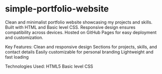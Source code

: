 # simple-portfolio-website
Clean and minimalist portfolio website showcasing my projects and skills. Built with HTML and Basic level CSS. Responsive design ensures compatibility across devices. Hosted on GitHub Pages for easy deployment and customization.

Key Features:
Clean and responsive design
Sections for projects, skills, and contact details
Easily customizable for personal branding
Lightweight and fast loading

Technologies Used:
HTML5
Basic level CSS
